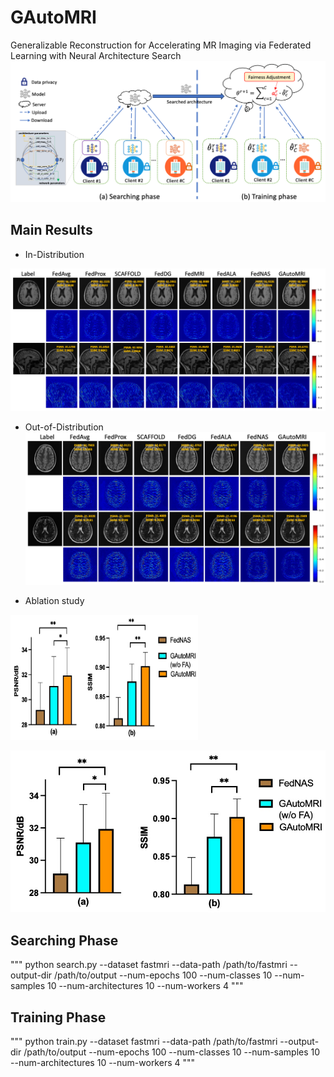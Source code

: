 # GAutoMRI

Generalizable Reconstruction for Accelerating MR Imaging via Federated Learning with Neural Architecture Search
![image](/assets/GAutoMRI.png)

## Main Results

- In-Distribution

![image](/assets/In-Distribution.png)

- Out-of-Distribution
![image](/assets/Out-of-Distribution.png)

- Ablation study
<img src="/assets/Ablation.jpeg" alt="Description" width="300" height="200">

![image](/assets/Ablation.jpeg)

## Searching Phase

"""
python search.py --dataset fastmri --data-path /path/to/fastmri --output-dir /path/to/output --num-epochs 100 --num-classes 10 --num-samples 10 --num-architectures 10 --num-workers 4
"""

## Training Phase

"""
python train.py --dataset fastmri --data-path /path/to/fastmri --output-dir /path/to/output --num-epochs 100 --num-classes 10 --num-samples 10 --num-architectures 10 --num-workers 4
"""
